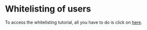 # Whitelisting of users

To access the whitelisting tutorial, all you have to do is click on [here](https://medium.com/@varunarya832/best-approaches-for-whitelisting-in-solidity-760ddde1b889).
